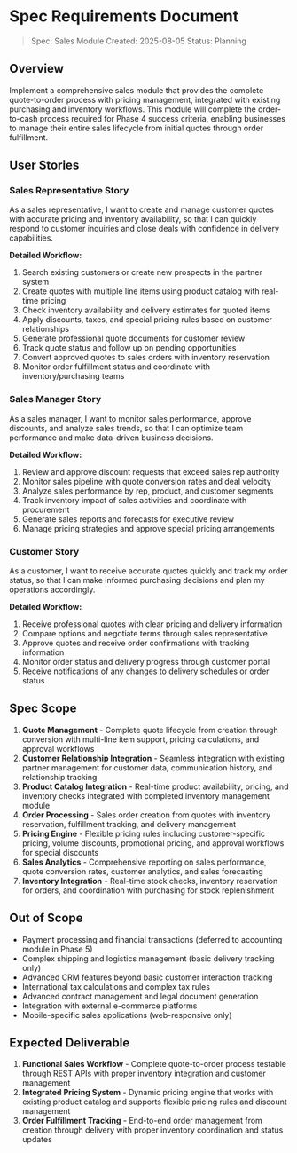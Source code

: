 # Spec Requirements Document

> Spec: Sales Module
> Created: 2025-08-05
> Status: Planning

## Overview

Implement a comprehensive sales module that provides the complete quote-to-order process with pricing management, integrated with existing purchasing and inventory workflows. This module will complete the order-to-cash process required for Phase 4 success criteria, enabling businesses to manage their entire sales lifecycle from initial quotes through order fulfillment.

## User Stories

### Sales Representative Story

As a sales representative, I want to create and manage customer quotes with accurate pricing and inventory availability, so that I can quickly respond to customer inquiries and close deals with confidence in delivery capabilities.

**Detailed Workflow:**
1. Search existing customers or create new prospects in the partner system
2. Create quotes with multiple line items using product catalog with real-time pricing
3. Check inventory availability and delivery estimates for quoted items
4. Apply discounts, taxes, and special pricing rules based on customer relationships
5. Generate professional quote documents for customer review
6. Track quote status and follow up on pending opportunities
7. Convert approved quotes to sales orders with inventory reservation
8. Monitor order fulfillment status and coordinate with inventory/purchasing teams

### Sales Manager Story

As a sales manager, I want to monitor sales performance, approve discounts, and analyze sales trends, so that I can optimize team performance and make data-driven business decisions.

**Detailed Workflow:**
1. Review and approve discount requests that exceed sales rep authority
2. Monitor sales pipeline with quote conversion rates and deal velocity
3. Analyze sales performance by rep, product, and customer segments
4. Track inventory impact of sales activities and coordinate with procurement
5. Generate sales reports and forecasts for executive review
6. Manage pricing strategies and approve special pricing arrangements

### Customer Story

As a customer, I want to receive accurate quotes quickly and track my order status, so that I can make informed purchasing decisions and plan my operations accordingly.

**Detailed Workflow:**
1. Receive professional quotes with clear pricing and delivery information
2. Compare options and negotiate terms through sales representative
3. Approve quotes and receive order confirmations with tracking information
4. Monitor order status and delivery progress through customer portal
5. Receive notifications of any changes to delivery schedules or order status

## Spec Scope

1. **Quote Management** - Complete quote lifecycle from creation through conversion with multi-line item support, pricing calculations, and approval workflows
2. **Customer Relationship Integration** - Seamless integration with existing partner management for customer data, communication history, and relationship tracking
3. **Product Catalog Integration** - Real-time product availability, pricing, and inventory checks integrated with completed inventory management module
4. **Order Processing** - Sales order creation from quotes with inventory reservation, fulfillment tracking, and delivery management
5. **Pricing Engine** - Flexible pricing rules including customer-specific pricing, volume discounts, promotional pricing, and approval workflows for special discounts
6. **Sales Analytics** - Comprehensive reporting on sales performance, quote conversion rates, customer analytics, and sales forecasting
7. **Inventory Integration** - Real-time stock checks, inventory reservation for orders, and coordination with purchasing for stock replenishment

## Out of Scope

- Payment processing and financial transactions (deferred to accounting module in Phase 5)
- Complex shipping and logistics management (basic delivery tracking only)
- Advanced CRM features beyond basic customer interaction tracking
- International tax calculations and complex tax rules
- Advanced contract management and legal document generation
- Integration with external e-commerce platforms
- Mobile-specific sales applications (web-responsive only)

## Expected Deliverable

1. **Functional Sales Workflow** - Complete quote-to-order process testable through REST APIs with proper inventory integration and customer management
2. **Integrated Pricing System** - Dynamic pricing engine that works with existing product catalog and supports flexible pricing rules and discount management
3. **Order Fulfillment Tracking** - End-to-end order management from creation through delivery with proper inventory coordination and status updates